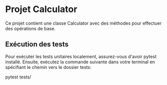 # Projet Calculator

Ce projet contient une classe Calculator avec des méthodes pour effectuer des opérations de base.

## Exécution des tests

Pour exécuter les tests unitaires localement, assurez-vous d'avoir pytest installé. Ensuite, exécutez la commande suivante dans votre terminal en spécifiant le chemin
vers le dossier tests:

pytest tests/
